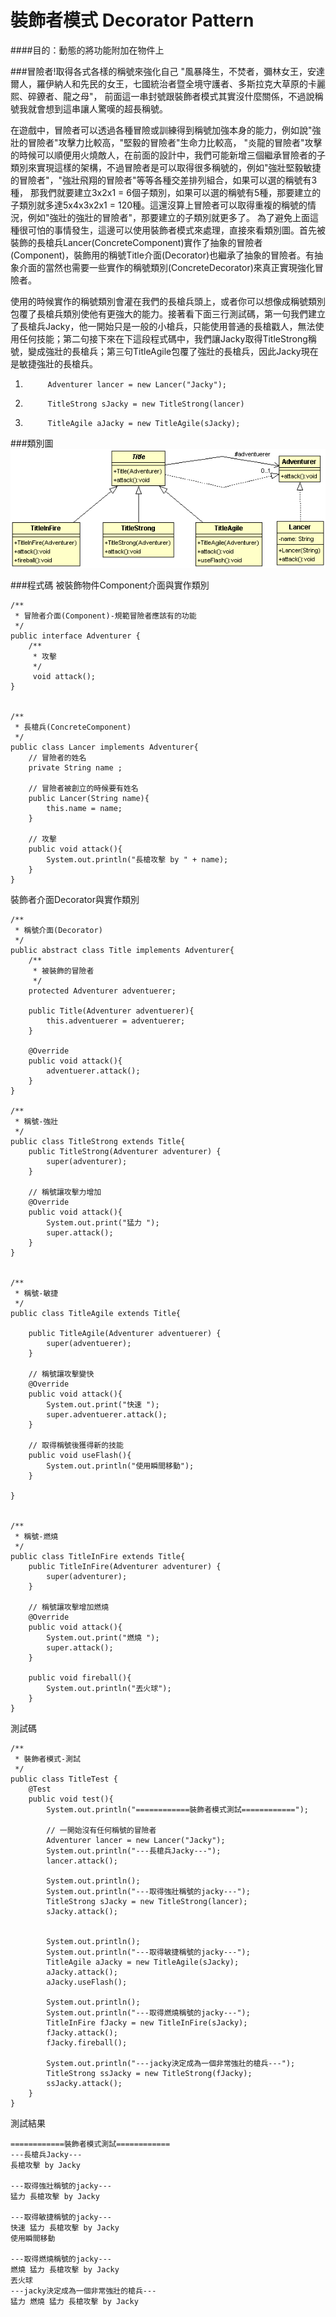 # 裝飾者模式 Decorator Pattern
  
####目的：動態的將功能附加在物件上

###冒險者!取得各式各樣的稱號來強化自己
"風暴降生，不焚者，彌林女王，安達爾人，羅伊納人和先民的女王，七國統治者暨全境守護者、多斯拉克大草原的卡麗熙、碎鐐者、龍之母"， 前面這一串封號跟裝飾者模式其實沒什麼關係，不過說稱號我就會想到這串讓人驚嘆的超長稱號。  

在遊戲中，冒險者可以透過各種冒險或訓練得到稱號加強本身的能力，例如說"強壯的冒險者"攻擊力比較高，"堅毅的冒險者"生命力比較高， "炎龍的冒險者"攻擊的時候可以順便用火燒敵人，在前面的設計中，我們可能新增三個繼承冒險者的子類別來實現這樣的架構，不過冒險者是可以取得很多稱號的，例如"強壯堅毅敏捷的冒險者"，"強壯飛翔的冒險者"等等各種交差排列組合，如果可以選的稱號有3種， 那我們就要建立3x2x1 = 6個子類別，如果可以選的稱號有5種，那要建立的子類別就多達5x4x3x2x1 = 120種。這還沒算上冒險者可以取得重複的稱號的情況，例如"強壯的強壯的冒險者"，那要建立的子類別就更多了。
為了避免上面這種很可怕的事情發生，這邊可以使用裝飾者模式來處理，直接來看類別圖。首先被裝飾的長槍兵Lancer(ConcreteComponent)實作了抽象的冒險者(Component)，裝飾用的稱號Title介面(Decorator)也繼承了抽象的冒險者。有抽象介面的當然也需要一些實作的稱號類別(ConcreteDecorator)來真正實現強化冒險者。  

使用的時候實作的稱號類別會灌在我們的長槍兵頭上，或者你可以想像成稱號類別包覆了長槍兵類別使他有更強大的能力。接著看下面三行測試碼，第一句我們建立了長槍兵Jacky，他一開始只是一般的小槍兵，只能使用普通的長槍戳人，無法使用任何技能；第二句接下來在下這段程式碼中，我們讓Jacky取得TitleStrong稱號，變成強壯的長槍兵；第三句TitleAgile包覆了強壯的長槍兵，因此Jacky現在是敏捷強壯的長槍兵。

1.	        Adventurer lancer = new Lancer("Jacky");
2.	        TitleStrong sJacky = new TitleStrong(lancer)
3.	        TitleAgile aJacky = new TitleAgile(sJacky);


  
###類別圖
![Decorator Class Diagram](image/decorator.gif)  
   
###程式碼 
被裝飾物件Component介面與實作類別
```
/**
 * 冒險者介面(Component)-規範冒險者應該有的功能
 */
public interface Adventurer {	
	/**
	 * 攻擊
	 */
	 void attack();
}


/**
 * 長槍兵(ConcreteComponent)
 */
public class Lancer implements Adventurer{
	// 冒險者的姓名
	private String name ;

	// 冒險者被創立的時候要有姓名
	public Lancer(String name){
		this.name = name;
	}

	// 攻擊
	public void attack(){
		System.out.println("長槍攻擊 by " + name);
	}
}
```
裝飾者介面Decorator與實作類別
```
/**
 * 稱號介面(Decorator)
 */
public abstract class Title implements Adventurer{
	/**
	 * 被裝飾的冒險者
	 */
	protected Adventurer adventuerer;
	
	public Title(Adventurer adventuerer){
		this.adventuerer = adventuerer;
	}
	
	@Override
	public void attack(){
		adventuerer.attack();
	}
}

/**
 * 稱號-強壯
 */
public class TitleStrong extends Title{	
	public TitleStrong(Adventurer adventurer) {
		super(adventurer);
	}
	
	// 稱號讓攻擊力增加
	@Override
	public void attack(){
		System.out.print("猛力 ");
		super.attack();
	}
}


/**
 * 稱號-敏捷
 */
public class TitleAgile extends Title{	

	public TitleAgile(Adventurer adventuerer) {
		super(adventuerer);
	}

	// 稱號讓攻擊變快
	@Override
	public void attack(){
		System.out.print("快速 ");
		super.adventuerer.attack();
	}

	// 取得稱號後獲得新的技能
	public void useFlash(){
		System.out.println("使用瞬間移動");
	}

}


/**
 * 稱號-燃燒
 */
public class TitleInFire extends Title{
	public TitleInFire(Adventurer adventurer) {
		super(adventurer);
	}
	
	// 稱號讓攻擊增加燃燒
	@Override
	public void attack(){
		System.out.print("燃燒 ");
		super.attack();
	}
	
	public void fireball(){
		System.out.println("丟火球");
	}
}
```
測試碼  
```
/**
 * 裝飾者模式-測試
 */
public class TitleTest {
	@Test
	public void test(){
		System.out.println("============裝飾者模式測試============");

		// 一開始沒有任何稱號的冒險者
		Adventurer lancer = new Lancer("Jacky");
		System.out.println("---長槍兵Jacky---");
		lancer.attack();
		
		System.out.println();	
		System.out.println("---取得強壯稱號的jacky---");
		TitleStrong sJacky = new TitleStrong(lancer);
		sJacky.attack();

		
		System.out.println();
		System.out.println("---取得敏捷稱號的jacky---");
		TitleAgile aJacky = new TitleAgile(sJacky);
		aJacky.attack();
		aJacky.useFlash();
		
		System.out.println();
		System.out.println("---取得燃燒稱號的jacky---");
		TitleInFire fJacky = new TitleInFire(sJacky);
		fJacky.attack();
		fJacky.fireball();	
		
		System.out.println("---jacky決定成為一個非常強壯的槍兵---");
		TitleStrong ssJacky = new TitleStrong(fJacky);
		ssJacky.attack();
	}
}

```
測試結果
```
============裝飾者模式測試============
---長槍兵Jacky---
長槍攻擊 by Jacky

---取得強壯稱號的jacky---
猛力 長槍攻擊 by Jacky

---取得敏捷稱號的jacky---
快速 猛力 長槍攻擊 by Jacky
使用瞬間移動

---取得燃燒稱號的jacky---
燃燒 猛力 長槍攻擊 by Jacky
丟火球
---jacky決定成為一個非常強壯的槍兵---
猛力 燃燒 猛力 長槍攻擊 by Jacky 
```